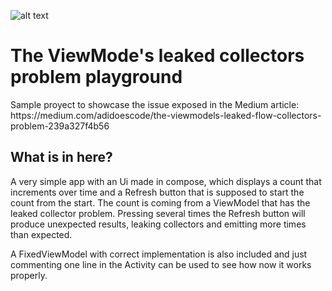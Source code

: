 ![alt text](https://androidweekly.net/issues/issue-601/badge)
<h1>The ViewMode's leaked collectors problem playground</h1>
Sample proyect to showcase the issue exposed in the Medium article: 
https://medium.com/adidoescode/the-viewmodels-leaked-flow-collectors-problem-239a327f4b56

<h2>What is in here?</h2>
A very simple app with an Ui made in compose, which displays a count that increments over time and a Refresh button that is supposed to start the count from the start.
The count is coming from a ViewModel that has the leaked collector problem. Pressing several times the Refresh button will produce unexpected results, leaking collectors and emitting more times than expected. 

A FixedViewModel with correct implementation is also included and just commenting one line in the Activity can be used to see how now it works properly.
 
